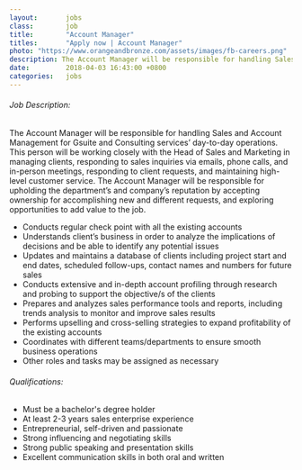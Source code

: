 ```yaml
---
layout:       jobs
class:        job
title:        "Account Manager"
titles:       "Apply now | Account Manager"
photo: "https://www.orangeandbronze.com/assets/images/fb-careers.png"
description: The Account Manager will be responsible for handling Sales and Account Management for Gsuite and Consulting services’ day-to-day operations.
date:         2018-04-03 16:43:00 +0800
categories:   jobs
---
```

<!-- Do not leave new lines after each element. Elements after new lines will not be rendered. -->
<h6 class="-dark">Job Description:</h6>
<p>The Account Manager will be responsible for handling Sales and Account Management for Gsuite and Consulting services’ day-to-day operations. This person will be working closely with the Head of Sales and Marketing in managing clients, responding to sales inquiries via emails, phone calls, and in-person meetings, responding to client requests, and maintaining high-level customer service. The Account Manager will be responsible for upholding the department’s and company’s reputation by accepting ownership for accomplishing new and different requests, and exploring opportunities to add value to the job.
</p>
<ul>
  <li>
    Conducts regular check point with all the existing accounts
  </li>
  <li>
    Understands client’s business in order to analyze the implications of decisions and be able to identify any potential issues 
  </li>
  <li>
    Updates and maintains a database of clients including project start and end dates, scheduled follow-ups, contact names and numbers for future sales
  </li>
  <li>
    Conducts extensive and in-depth account profiling through research and probing to support the objective/s of the clients
  </li>
  <li>
    Prepares and analyzes sales performance tools and reports, including trends analysis to monitor and improve sales results
  </li>
  <li>
    Performs upselling and cross-selling strategies to expand profitability of the existing accounts 
  </li>
  <li>
    Coordinates with different teams/departments to ensure smooth business operations
  </li>
  <li>
    Other roles and tasks may be assigned as necessary 
  </li>
</ul>
<h6 class="-dark">Qualifications:</h6>
<ul>
  <li>
    Must be a bachelor's degree holder
  </li>
  <li>
    At least 2-3 years sales enterprise experience
  </li>
  <li>
    Entrepreneurial, self-driven and passionate
  </li>
  <li>
    Strong influencing and negotiating skills
  </li>
  <li>
    Strong public speaking and presentation skills
  </li>
  <li>
    Excellent communication skills in both oral and written
  </li>
</ul>

